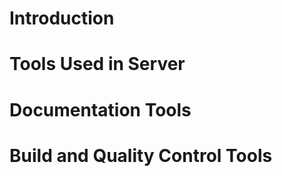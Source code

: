 Introduction
============

Tools Used in Server
====================

Documentation Tools
===================

Build and Quality Control Tools
===============================
